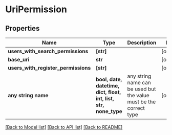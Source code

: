 # UriPermission


## Properties
Name | Type | Description | Notes
------------ | ------------- | ------------- | -------------
**users_with_search_permissions** | **[str]** |  | [optional] 
**base_uri** | **str** |  | [optional] 
**users_with_register_permissions** | **[str]** |  | [optional] 
**any string name** | **bool, date, datetime, dict, float, int, list, str, none_type** | any string name can be used but the value must be the correct type | [optional]

[[Back to Model list]](../README.md#documentation-for-models) [[Back to API list]](../README.md#documentation-for-api-endpoints) [[Back to README]](../README.md)


